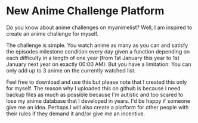 # New Anime Challenge Platform
Do you know about anime challenges on myanimelist? Well, I am inspired to create an anime challenge for myself.

The challenge is simple. You watch anime as many as you can and satisfy the episodes milestone condition every day given a function depending on each difficulty in a length of one year (from 1st January this year to 1st January next year on exactly 00:00 AM).
But you have a limitation: You can only add up to 3 anime on the currently watched list.

Feel free to download and use this but please note that I created this only for myself. The reason why I uploaded this on github is because I need backup files as much as possible because I'm autistic and too scared to lose my anime database that I developed in years. I'd be happy if someone give me an idea. Perhaps I will also create a platform for other people with their rules if they demand it and/or give me an incentive.
